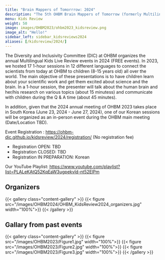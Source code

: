 ```yaml
---
title: "Brain Mappers of Tomorrrow: 2024"
description: "The 5th OHBM Brain Mappers of Tomorrow (formerly Multilingual Kids Live Review)"
menu: Kids Review
weight: 50
image: images/OHBM2023/ohbm2023_kidsreview.png
image_alt: "Hello!"
sidebar_left: sidebar_kidsreviews2024
aliases: [/kidsreview/2024/]
---
```


The Diversity and Inclusivity Committee (DIC) at OHBM organizes the annual Multilingual Kids Live Review events in 2024 (FREE events). In 2023, we hosted 17 1-hour sessions in 12 different languages to connect the scientists from today at OHBM to children (8-15 years old) all over the world. The main objective of these presentations is to have children learn about your scientific work and get them excited about science and the brain. In a 1-hour session, the presenter will talk about the human brain and her/his research on various topics (about 15 minutess) and communicate with children during the Q & A time (about 45 minutes). 

In addition, given that the 2024 annual meeting of OHBM 2023 takes place in South Korea (June 23, 2024 - June 27, 2024), one of our Korean sessions will be organized as an in-person event during the OHBM main meeting (Date/Location TBD).

Event Registration : https://ohbm-dic.github.io/kidsreview/2024/registration/ (No registration fee)
* Registration OPEN: TBD
* Registration CLOSED: TBD
* Registration IN PREPARATION: Korean

Our YouTube Playlist: https://www.youtube.com/playlist?list=PLALeKAtQ52KqEaW3ugpekvld-nt52ElPm

## Organizers

{{< gallery class="content-gallery" >}}
  {{< figure src="/images/OHBM2024/OHBM_KidsReview2024_organizers.jpg" width="100%">}}
{{< /gallery >}}

## Gallary from past events

{{< gallery class="content-gallery" >}}
  {{< figure src="/images/OHBM2023/Figure1.jpg" width="100%">}}
  {{< figure src="/images/OHBM2023/Figure2.jpg" width="100%">}}
  {{< figure src="/images/OHBM2023/Figure3.jpg" width="100%">}}
{{< /gallery >}}
